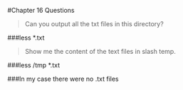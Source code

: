 #Chapter 16 Questions

>Can you output all the txt files in this directory?

###less *.txt

>Show me the content of the text files in slash temp.

###less /tmp *.txt

###In my case there were no .txt files
